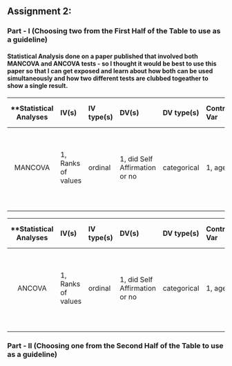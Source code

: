 ## Assignment 2:

### Part - I (Choosing two from the First Half of the Table to use as a guideline)

#### Statistical Analysis done on a paper published that involved both MANCOVA and ANCOVA tests - so I thought it would be best to use this paper so that I can get exposed and learn about how both can be used simultaneously and how two different tests are clubbed togeather to show a single result.

| **Statistical Analyses	|  IV(s)  |  IV type(s) |  DV(s)  |  DV type(s)  |  Control Var | Control Var type  | Question to be answered | _H0_ | alpha | link to paper **| 
|:----------:|:----------|:------------|:-------------|:-------------|:------------|:------------- |:------------------|:----:|:-------:|:-------|
MANCOVA	| 1, Ranks of values | ordinal | 1, did Self Affirmation or no| categorical | 1, age | continuous (could also be categoridcal) | 	Do participants in self-affirmation rak  value significantly higher than control group | Ranks test groups <= Ranks control group | 0.05 | [The Phrenic Component of Acute Schizophrenia – A Name and Its Physiological Reality](http://journals.plos.org/plosone/article?id=10.1371/journal.pone.0033459) |
  |||||||||

| **Statistical Analyses	|  IV(s)  |  IV type(s) |  DV(s)  |  DV type(s)  |  Control Var | Control Var type  | Question to be answered | _H0_ | alpha | link to paper **| 
|:----------:|:----------|:------------|:-------------|:-------------|:------------|:------------- |:------------------|:----:|:-------:|:-------|
ANCOVA	| 1, Ranks of values | ordinal | 1, did Self Affirmation or no| categorical | 1, age | continuous (could also be categoridcal) | 	Do participants in self-affirmation rak  value significantly higher than control group | Ranks test groups <= Ranks control group | 0.05 | [The Phrenic Component of Acute Schizophrenia – A Name and Its Physiological Reality](http://journals.plos.org/plosone/article?id=10.1371/journal.pone.0033459) |
  |||||||||

### Part - II (Choosing one from the Second Half of the Table to use as a guideline)
